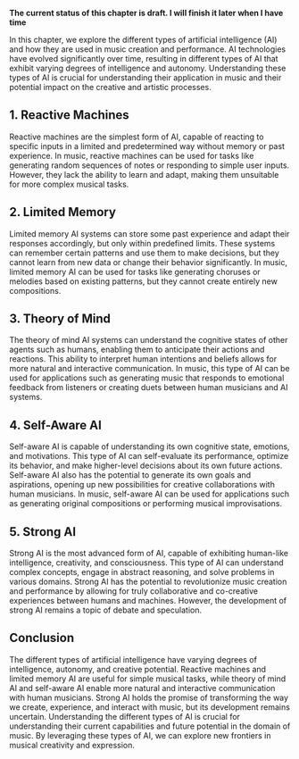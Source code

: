 **The current status of this chapter is draft. I will finish it later when I have time**

In this chapter, we explore the different types of artificial intelligence (AI) and how they are used in music creation and performance. AI technologies have evolved significantly over time, resulting in different types of AI that exhibit varying degrees of intelligence and autonomy. Understanding these types of AI is crucial for understanding their application in music and their potential impact on the creative and artistic processes.

**1. Reactive Machines**
------------------------

Reactive machines are the simplest form of AI, capable of reacting to specific inputs in a limited and predetermined way without memory or past experience. In music, reactive machines can be used for tasks like generating random sequences of notes or responding to simple user inputs. However, they lack the ability to learn and adapt, making them unsuitable for more complex musical tasks.

**2. Limited Memory**
---------------------

Limited memory AI systems can store some past experience and adapt their responses accordingly, but only within predefined limits. These systems can remember certain patterns and use them to make decisions, but they cannot learn from new data or change their behavior significantly. In music, limited memory AI can be used for tasks like generating choruses or melodies based on existing patterns, but they cannot create entirely new compositions.

**3. Theory of Mind**
---------------------

The theory of mind AI systems can understand the cognitive states of other agents such as humans, enabling them to anticipate their actions and reactions. This ability to interpret human intentions and beliefs allows for more natural and interactive communication. In music, this type of AI can be used for applications such as generating music that responds to emotional feedback from listeners or creating duets between human musicians and AI systems.

**4. Self-Aware AI**
--------------------

Self-aware AI is capable of understanding its own cognitive state, emotions, and motivations. This type of AI can self-evaluate its performance, optimize its behavior, and make higher-level decisions about its own future actions. Self-aware AI also has the potential to generate its own goals and aspirations, opening up new possibilities for creative collaborations with human musicians. In music, self-aware AI can be used for applications such as generating original compositions or performing musical improvisations.

**5. Strong AI**
----------------

Strong AI is the most advanced form of AI, capable of exhibiting human-like intelligence, creativity, and consciousness. This type of AI can understand complex concepts, engage in abstract reasoning, and solve problems in various domains. Strong AI has the potential to revolutionize music creation and performance by allowing for truly collaborative and co-creative experiences between humans and machines. However, the development of strong AI remains a topic of debate and speculation.

**Conclusion**
--------------

The different types of artificial intelligence have varying degrees of intelligence, autonomy, and creative potential. Reactive machines and limited memory AI are useful for simple musical tasks, while theory of mind AI and self-aware AI enable more natural and interactive communication with human musicians. Strong AI holds the promise of transforming the way we create, experience, and interact with music, but its development remains uncertain. Understanding the different types of AI is crucial for understanding their current capabilities and future potential in the domain of music. By leveraging these types of AI, we can explore new frontiers in musical creativity and expression.
